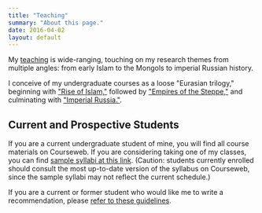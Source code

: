 ```yaml
---
title: "Teaching"
summary: "About this page."
date: 2016-04-02
layout: default
---
```


My [teaching][1] is wide-ranging, touching on my research themes from multiple angles: from early Islam to the Mongols to imperial Russian history.

I conceive of my undergraduate courses as a loose "Eurasian trilogy," beginning with ["Rise of Islam,"][2] followed by ["Empires of the Steppe,"][3] and culminating with ["Imperial Russia."][4].


## Current and Prospective Students

If you are a current undergraduate student of mine, you will find all course materials on Courseweb. If you are considering taking one of my classes, you can find [sample syllabi at this link][5]. (Caution: students currently enrolled should consult the most up-to-date version of the syllabus on Courseweb, since the sample syllabi may not reflect the current schedule.)

If you are a current or former student who would like me to write a recommendation, please [refer to these guidelines][6].

[1]:	https://pitt.academia.edu/JamesPickett/Syllabi
[2]:	https://www.academia.edu/38158975/Rise_of_Islam_Syllabus_
[3]:	https://www.academia.edu/28288742/Empires_of_the_Steppe_Eurasia_from_the_Mongols_to_the_Soviet_Union_Syllabus_
[4]:	https://www.academia.edu/37326736/Imperial_Russia_Syllabus_
[5]:	https://pitt.academia.edu/JamesPickett/Syllabi
[6]:	http://jamespickett.info/rec_letter_questionnaire